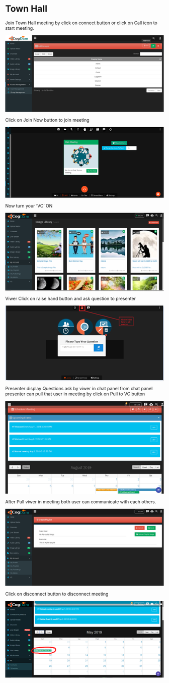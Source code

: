 # Town Hall

Join Town Hall meeting by click on connect button or click on Call icon to start meeting.

![](../../.gitbook/assets/image%20%28180%29.png)

Click on Join Now button to join meeting

![](../../.gitbook/assets/image%20%28174%29.png)

Now turn your ‘VC’ ON

![](../../.gitbook/assets/image%20%28107%29.png)

Viwer Click on raise hand button and ask question to presenter

![](../../.gitbook/assets/image%20%2814%29.png)

Presenter display Questions ask by viwer in chat panel from chat panel presenter can pull that user in meeting by click on Pull to VC button

![](../../.gitbook/assets/image%20%28177%29.png)

After Pull viwer in meeting both user can communicate with each others.

![](../../.gitbook/assets/image%20%28147%29.png)

Click on disconnect button to disconnect meeting

![](../../.gitbook/assets/image%20%28155%29.png)

